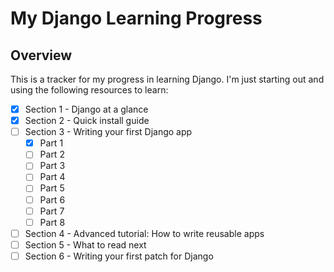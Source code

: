 # My Django Learning Progress

## Overview

This is a tracker for my progress in learning Django. I'm just starting out and using the following resources to learn:

- [x] Section 1 - Django at a glance
- [x] Section 2 - Quick install guide
- [ ] Section 3 - Writing your first Django app
  - [x] Part 1
  - [ ] Part 2
  - [ ] Part 3
  - [ ] Part 4
  - [ ] Part 5
  - [ ] Part 6
  - [ ] Part 7
  - [ ] Part 8
- [ ] Section 4 - Advanced tutorial: How to write reusable apps
- [ ] Section 5 - What to read next
- [ ] Section 6 - Writing your first patch for Django
